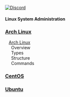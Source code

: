 [![Discord](https://img.shields.io/discord/1193946747878260767?color=blue&label=Discord&logo=discord&logoColor=white)](https://discord.gg/KmAkuNyr)

#### Linux System Administration

### [Arch Linux](https://github.com/shaun-barnard/linux-system-administration/tree/main/arch-linux)
&nbsp;&nbsp; [Arch Linux](https://github.com/shaun-barnard/linux-system-administration/tree/main/arch-linux)<br>
&nbsp;&nbsp;&nbsp;&nbsp; Overview<br>
&nbsp;&nbsp;&nbsp;&nbsp; Types<br>
&nbsp;&nbsp;&nbsp;&nbsp; Structure<br>
&nbsp;&nbsp;&nbsp;&nbsp; Commands<br>

### [CentOS](https://github.com/shaun-barnard/linux-system-administration/tree/main/centos)
### [Ubuntu](https://github.com/shaun-barnard/linux-system-administration/tree/main/ubuntu)


